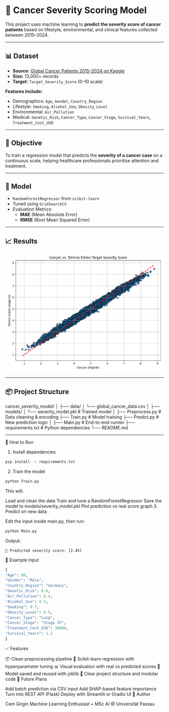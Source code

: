 # 🧠 Cancer Severity Scoring Model

This project uses machine learning to **predict the severity score of cancer patients** based on lifestyle, environmental, and clinical features collected between 2015–2024.

---

## 📊 Dataset

- **Source:** [Global Cancer Patients 2015–2024 on Kaggle](https://www.kaggle.com/datasets/zahidmughal2343/global-cancer-patients-2015-2024)
- **Size:** 13,000+ records
- **Target:** `Target_Severity_Score` (0–10 scale)

**Features include:**

- Demographics: `Age`, `Gender`, `Country_Region`
- Lifestyle: `Smoking`, `Alcohol_Use`, `Obesity_Level`
- Environmental: `Air_Pollution`
- Medical: `Genetic_Risk`, `Cancer_Type`, `Cancer_Stage`, `Survival_Years`, `Treatment_Cost_USD`

---

## 🎯 Objective

To train a regression model that predicts the **severity of a cancer case** on a continuous scale, helping healthcare professionals prioritize attention and treatment.

---

## 🧠 Model

- `RandomForestRegressor` from `scikit-learn`
- Tuned using `GridSearchCV`
- Evaluation Metrics:
  - **MAE** (Mean Absolute Error)
  - **RMSE** (Root Mean Squared Error)

---

## 📈 Results

![Prediction Plot](docs/real-vs-predicted.png)

---

## 📦 Project Structure

cancer_severity_model/
│
├── data/
│ └── global_cancer_data.csv
│
├── models/
│ └── severity_model.pkl # Trained model
│
├── Preprocess.py # Data cleaning & encoding
├── Train.py # Model training
├── Predict.py # New prediction logic
│
├── Main.py # End-to-end runner
├── requirements.txt # Python dependencies
└── README.md


---

🚀 How to Run
1. Install dependencies

```bash
pip install -r requirements.txt
```

2. Train the model

```bash
python Train.py
```

This will:

Load and clean the data
Train and tune a RandomForestRegressor
Save the model to models/severity_model.pkl
Plot prediction vs real score graph
3. Predict on new data

Edit the input inside main.py, then run:

```bash
python Main.py
```

Output:

```text
🔮 Predicted severity score: [2.45]
```

📌 Example Input
```python
{
"Age": 60,
"Gender": "Male",
"Country_Region": "Germany",
"Genetic_Risk": 0.6,
"Air_Pollution": 0.4,
"Alcohol_Use": 0.3,
"Smoking": 0.7,
"Obesity_Level": 0.5,
"Cancer_Type": "Lung",
"Cancer_Stage": "Stage IV",
"Treatment_Cost_USD": 30000,
"Survival_Years": 1.2
}
```
✅ Features

📦 Clean preprocessing pipeline
🧠 Scikit-learn regression with hyperparameter tuning
📊 Visual evaluation with real vs predicted scores
💾 Model saved and reused with joblib
📁 Clear project structure and modular code
🔮 Future Plans

 Add batch prediction via CSV input
 Add SHAP-based feature importance
 Turn into REST API (Flask)
 Deploy with Streamlit or Gradio UI
👤 Author

Cem Girgin
Machine Learning Enthusiast • MSc AI @ Universität Passau
